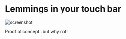 # Lemmings in your touch bar
![screenshot](https://github.com/erikolsson/Touch-Bar-Lemmings/blob/master/media/screenshot.jpg?raw=true)

Proof of concept.. but why not!
